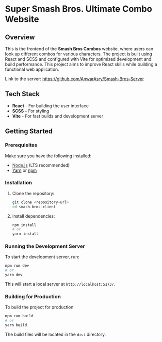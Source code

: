 # Super Smash Bros. Ultimate Combo Website

## Overview

This is the frontend of the **Smash Bros Combos** website, where users can look up different combos for various characters. The project is built using React and SCSS and configured with Vite for optimized development and build performance. This project aims to improve React skills while building a functional web application.

Link to the server:
https://github.com/AnwarAsry/Smash-Bros-Server

## Tech Stack

- **React** - For building the user interface
- **SCSS** - For styling
- **Vite** - For fast builds and development server

## Getting Started

### Prerequisites

Make sure you have the following installed:

- [Node.js](https://nodejs.org/) (LTS recommended)
- [Yarn](https://yarnpkg.com/) or [npm](https://www.npmjs.com/)

### Installation

1. Clone the repository:
   ```bash
   git clone <repository-url>
   cd smash-bros-client
   ```
2. Install dependencies:
   ```bash
   npm install
   # or
   yarn install
   ```

### Running the Development Server

To start the development server, run:

```bash
npm run dev
# or
yarn dev
```

This will start a local server at `http://localhost:5173/`.

### Building for Production

To build the project for production:

```bash
npm run build
# or
yarn build
```

The build files will be located in the `dist` directory.
